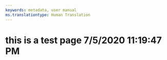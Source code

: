 ```yaml
---
keywords: metadata, user manual
ms.translationtype: Human Translation
---
```

# this is a test page 7/5/2020 11:19:47 PM